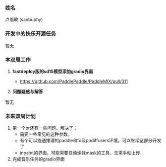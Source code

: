### 姓名

卢雨畋 (sanbuphy)

### 开发中的快乐开源任务

暂无

### 本双周工作

1. **fastdeploy版的sd15模型添加gradio界面**

   - <https://github.com/PaddlePaddle/PaddleMIX/pull/311>

2. **问题疑惑与解答**

暂无

### 未来双周计划

1. 第一个pr还有一些问题，解决了：
   - 需要一些常见的这种参数。
   - 有个可以跑通推理的paddle和fd及ppdiffusers环境，可以继续这部分开发了
   - inpaint的界面，可能需要自动涂抹mask的工具，无需手动上传
2. 完成音乐任务的gradio界面
